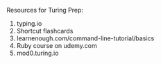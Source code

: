 Resources for Turing Prep:
1. typing.io
2. Shortcut flashcards
3. learnenough.com/command-line-tutorial/basics
4. Ruby course on udemy.com
5. mod0.turing.io
